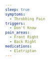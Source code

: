 ```yaml
---
sleep: true
symptoms:
  - Throbbing Pain
triggers:
  - Don't Know
pain_areas:
  - Front Right
  - Back Right
medications:
  - Eletriptan
---
```


<!-- @format -->
